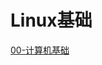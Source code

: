 # Linux基础

[00-计算机基础](#https://github.com/warmsheep/Python-Note/blob/master/01-Linux%E5%9F%BA%E7%A1%80/00-%E8%AE%A1%E7%AE%97%E6%9C%BA%E5%9F%BA%E7%A1%80.md "00-计算机基础")
